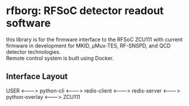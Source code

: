 # rfborg: RFSoC detector readout software 
this library is for the firmware interface to the RFSoC ZCU111 with current firmware in development for MKID, $\mu$Mux-TES, RF-SNSPD, and QCD detector technologies.  
Remote control system is built using Docker. 
## Interface Layout  
USER <---> python-cli <---> redis-client <---> redis-server <---> python-overlay <---> ZCU111
